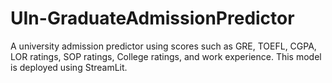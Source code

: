 # UIn-GraduateAdmissionPredictor

A university admission predictor using scores such as GRE, TOEFL, CGPA, LOR ratings, SOP ratings, College ratings, and work experience.
This model is deployed using StreamLit.
